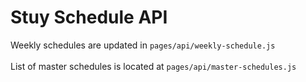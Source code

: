 # Stuy Schedule API

Weekly schedules are updated in `pages/api/weekly-schedule.js`
<br>
<br>
List of master schedules is located at `pages/api/master-schedules.js`